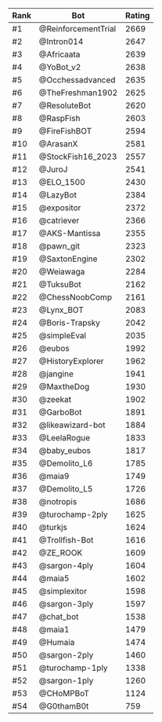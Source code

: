 Rank|Bot|Rating
---|---|---
#1|@ReinforcementTrial|2669
#2|@Intron014|2647
#3|@Africaata|2639
#4|@YoBot_v2|2638
#5|@Occhessadvanced|2635
#6|@TheFreshman1902|2625
#7|@ResoluteBot|2620
#8|@RaspFish|2603
#9|@FireFishBOT|2594
#10|@ArasanX|2581
#11|@StockFish16_2023|2557
#12|@JuroJ|2541
#13|@ELO_1500|2430
#14|@LazyBot|2384
#15|@expositor|2372
#16|@catriever|2366
#17|@AKS-Mantissa|2355
#18|@pawn_git|2323
#19|@SaxtonEngine|2302
#20|@Weiawaga|2284
#21|@TuksuBot|2162
#22|@ChessNoobComp|2161
#23|@Lynx_BOT|2083
#24|@Boris-Trapsky|2042
#25|@simpleEval|2035
#26|@eubos|1992
#27|@HistoryExplorer|1962
#28|@jangine|1941
#29|@MaxtheDog|1930
#30|@zeekat|1902
#31|@GarboBot|1891
#32|@likeawizard-bot|1884
#33|@LeelaRogue|1833
#34|@baby_eubos|1817
#35|@Demolito_L6|1785
#36|@maia9|1749
#37|@Demolito_L5|1726
#38|@notropis|1686
#39|@turochamp-2ply|1625
#40|@turkjs|1624
#41|@Trollfish-Bot|1616
#42|@ZE_ROOK|1609
#43|@sargon-4ply|1604
#44|@maia5|1602
#45|@simplexitor|1598
#46|@sargon-3ply|1597
#47|@chat_bot|1538
#48|@maia1|1479
#49|@Humaia|1474
#50|@sargon-2ply|1460
#51|@turochamp-1ply|1338
#52|@sargon-1ply|1260
#53|@CHoMPBoT|1124
#54|@G0thamB0t|759
